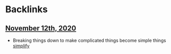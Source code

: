 
# Backlinks
## [November 12th, 2020](<November 12th, 2020.md>)
- Breaking things down to make complicated things become simple things [simplify](<simplify.md>)

